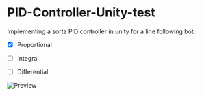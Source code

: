 # PID-Controller-Unity-test

Implementing a sorta PID controller in unity for a line following bot.
 
- [x] Proportional
- [ ] Integral
- [ ] Differential
 
 
 ![Preview](https://raw.githubusercontent.com/itspacchu/PID-Controller-Unity-test/main/Assets/disIzGif.gif)
